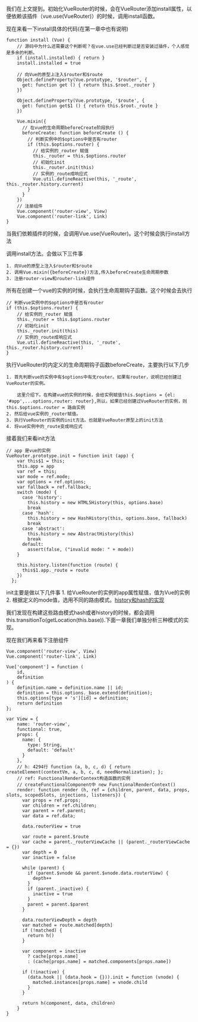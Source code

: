 我们在上文提到。初始化VueRouter的时候，会在VueRouter添加install属性，以便依赖该插件（vue.use(VueRouter)）的时候，调用install函数。

现在来看一下install具体的代码(在第一章中也有说明)

```
function install (Vue) {  
    // 源码中为什么还需要这个判断呢？在vue.use已经判断过是否安装过插件，个人感觉是多余的判断。  
    if (install.installed) { return }
    install.installed = true
    
    // 向Vue的原型上注入$router和$route
    Object.defineProperty(Vue.prototype, '$router', {
      get: function get () { return this.$root._router }
    })
  
    Object.defineProperty(Vue.prototype, '$route', {
      get: function get$1 () { return this.$root._route }
    })

    Vue.mixin({
      // 在vue的生命周期beforeCreate阶段执行
      beforeCreate: function beforeCreate () {
        // 判断实例中的$options中是否有router  
        if (this.$options.router) {
          // 给实例的_router 赋值  
          this._router = this.$options.router
          // 初始化init
          this._router.init(this)
          // 实例的_route成响应式
          Vue.util.defineReactive(this, '_route', this._router.history.current)
        }
      }
    })
    // 注册组件
    Vue.component('router-view', View)
    Vue.component('router-link', Link)
}
```

当我们依赖插件的时候，会调用Vue.use(VueRouter)。这个时候会执行install方法

调用install方法。会做以下三件事

    1. 向Vue的原型上注入$router和$route
    2. 调用Vue.mixin({beforeCreate})方法,传入beforeCreate生命周期参数
    3. 注册router-view和router-link组件

所有在创建一个vue的实例的时候，会执行生命周期钩子函数。这个时候会去执行
```
// 判断vue实例中的$options中是否有router  
if (this.$options.router) {
    // 给实例的_router 赋值  
    this._router = this.$options.router
    // 初始化init
    this._router.init(this)
    // 实例的_route成响应式
    Vue.util.defineReactive(this, '_route', this._router.history.current)
}
```

执行VueRouter的内定义的生命周期钩子函数beforeCreate，主要执行以下几步

    1. 首先判断vue的实例中有$options中有无router。如果有router，说明已经创建过VueRouter的实例。

        这里介绍下。在构建vue的实例的时候，会给实例赋值this.$options = {el: '#app',...options,router: router},所以，如果已经创建过VueRouter的实例，则this.$options.router = 路由实例
    2. 然后给vue实例的_router赋值。
    3. 执行VueRouter的实例的init方法。也就是VueRouter原型上的init方法
    4. 将vue实例中的_route变成响应式

接着我们来看init方法
```
// app 是vue的实例
VueRouter.prototype.init = function init (app) {
    var this$1 = this;
    this.app = app
    var ref = this;
    var mode = ref.mode;
    var options = ref.options;
    var fallback = ref.fallback;
    switch (mode) {
      case 'history':
        this.history = new HTML5History(this, options.base)
        break
      case 'hash':
        this.history = new HashHistory(this, options.base, fallback)
        break
      case 'abstract':
        this.history = new AbstractHistory(this)
        break
      default:
        assert(false, ("invalid mode: " + mode))
    }
  
    this.history.listen(function (route) {
      this$1.app._route = route
    })
  };
```
init主要是做以下几件事
    1. 给VueRouter的实例的app属性赋值，值为Vue的实例
    2. 根据定义的mode值，选用不同的路由模式。[history和hash的实现](./router-model.html)

我们发现在构建这些路由模式hash或者history的时候，都会调用this.transitionTo(getLocation(this.base)).下面一章我们单独分析三种模式的实现。

现在我们再来看下注册组件
```
Vue.component('router-view', View)
Vue.component('router-link', Link)

Vue['component'] = function (
    id,
    definition
) {
    definition.name = definition.name || id;
    definition = this.options._base.extend(definition);
    this.options[type + 's'][id] = definition;
    return definition
};
```

```
var View = {
    name: 'router-view',
    functional: true,
    props: {
      name: {
        type: String,
        default: 'default'
      }
    },
    // h: 4294行 function (a, b, c, d) { return createElement(contextVm, a, b, c, d, needNormalization); };
    // ref: FunctionalRenderContext构造函数的实例
    // createFunctionalComponent中 new FunctionalRenderContext()
    render: function render (h, ref = {children, parent, data, props, slots, scopedSlots, injections, listeners}) {
      var props = ref.props;
      var children = ref.children;
      var parent = ref.parent;
      var data = ref.data;
  
      data.routerView = true
  
      var route = parent.$route
      var cache = parent._routerViewCache || (parent._routerViewCache = {})
      var depth = 0
      var inactive = false
  
      while (parent) {
        if (parent.$vnode && parent.$vnode.data.routerView) {
          depth++
        }
        if (parent._inactive) {
          inactive = true
        }
        parent = parent.$parent
      }
  
      data.routerViewDepth = depth
      var matched = route.matched[depth]
      if (!matched) {
        return h()
      }
  
      var component = inactive
        ? cache[props.name]
        : (cache[props.name] = matched.components[props.name])
  
      if (!inactive) {
        (data.hook || (data.hook = {})).init = function (vnode) {
          matched.instances[props.name] = vnode.child
        }
      }
  
      return h(component, data, children)
    }
}
```
